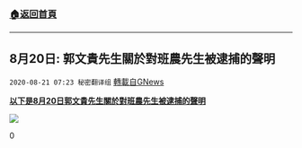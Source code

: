 ###  [:house:返回首頁](https://github.com/ourhimalayas/txt)
---

## 8月20日: 郭文貴先生關於對班農先生被逮捕的聲明
`2020-08-21 07:23 秘密翻译组` [轉載自GNews](https://gnews.org/zh-hant/309605/)

[**以下是8月20日郭文貴先生關於對班農先生被逮捕的聲明**](https://s3.amazonaws.com/gnews-media-offload/wp-content/uploads/2020/08/21073021/8%E6%9C%8820%E6%97%A5-%E9%83%AD%E6%96%87%E8%B2%B4%E5%85%88%E7%94%9F%E9%97%9C%E6%96%BC%E5%B0%8D%E7%8F%AD%E8%BE%B2%E5%85%88%E7%94%9F%E8%A2%AB%E9%80%AE%E6%8D%95%E7%9A%84%E8%81%B2%E6%98%8E.pdf)

![](https://s3.amazonaws.com/gnews-media-offload/wp-content/uploads/2020/08/21072302/Screen-Shot-2020-08-21-at-9.17.57-pm.png)

0
